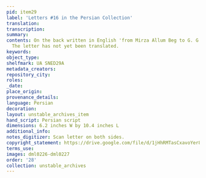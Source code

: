 ```yaml
---
pid: item29
label: 'Letters #16 in the Persian Collection'
translation:
transcription:
summary:
contents: On the back written in English 'from Mirza Allum Beg to G. G. Ducarel Esq.'
  The letter has not yet been translated.
keywords:
object_type:
shelfmark: UA SNED29A
metadata_creators:
repository_city:
roles:
_date:
place_origin:
provenance_details:
language: Persian
decoration:
layout: unstable_archives_item
hand_script: Persian script
dimensions: 6.2 inches W by 10.4 inches L
additional_info:
notes_digitizer: Scan letter on both sides.
copyright_statement: https://drive.google.com/file/d/1jHhRMTasCxavoYer89Wn8_Xn65nL0sW0/view?usp=sharing
terms_use:
images: dml0226-dml0227
order: '28'
collection: unstable_archives
---
```

